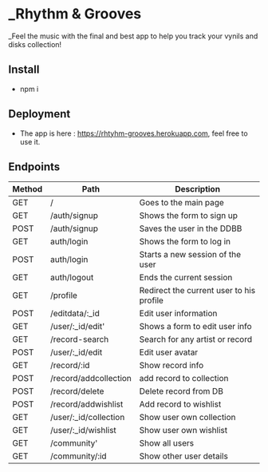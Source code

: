 # _Rhythm & Grooves

_Feel the music with the final and best app to help you track your vynils and disks collection!

## Install

- npm i

## Deployment

- The app is here : https://rhtyhm-grooves.herokuapp.com, feel free to use it.

## Endpoints


| Method  	    | Path  	|  Description 	|
|---	|---	|---	|
|GET  	| /  	| Goes to the main  page  	|
| GET  	| /auth/signup  	| Shows the form to sign up 	|
| POST  	|  /auth/signup 	| Saves the user in the DDBB  	|
| GET  	| auth/login  	| Shows the form to log in  	|
| POST  	|  auth/login 	| Starts a new session of the user  	|
| GET  	| auth/logout  	| Ends the current session  	|
| GET  	| /profile 	| Redirect the current user to his profile  	|
| POST 	|   /editdata/:_id	| Edit user information  	|
| GET  	| /user/:_id/edit' 	|  Shows a form to edit user info	|
|  GET 	|   /record-search	|  Search for any artist or record 	|
| POST 	|  /user/:_id/edit 	| Edit user avatar|
| GET  	|  /record/:id 	| Show record info 	|
| POST  	| /record/addcollection  	|  add record to collection 	|
| POST 	| /record/delete  	| Delete record from DB  	|
|POST   	|  	/record/addwishlist| Add record to wishlist  	|
| GET|/user/:_id/collection |Show user own collection|
|GET |/user/:_id/wishlist | Show user own wishlist|
| GET|/community' |Show all users|
| GET|/community/:id |Show other user details |

